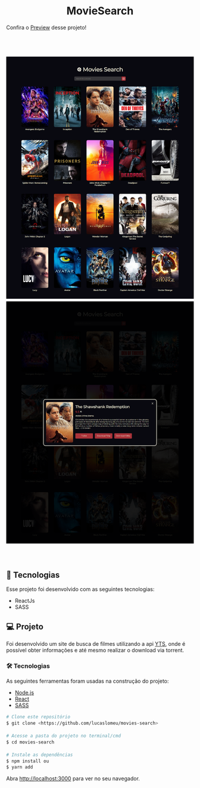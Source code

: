 <h1 align="center"> MovieSearch </h1>

Confira o [Preview](https://movies-search-azure.vercel.app/) desse projeto!

<br>

<h1 align="center">
  <img alt="Dash Login"  src=".github/full.png" />
  <img alt="Dash Modal"  src=".github/modal.png" />
</h1>

<br>

## 🚀 Tecnologias

Esse projeto foi desenvolvido com as seguintes tecnologias:

- ReactJs
- SASS

## 💻 Projeto

Foi desenvolvido um site de busca de filmes utilizando a api [YTS](https://yts.mx/api), onde é possível obter informações e até mesmo realizar o download via torrent.

### 🛠 Tecnologias

As seguintes ferramentas foram usadas na construção do projeto:

- [Node.js](https://nodejs.org/en/)
- [React](https://pt-br.reactjs.org/)
- [SASS](https://sass-lang.com/)

```bash
# Clone este repositório
$ git clone <https://github.com/lucaslomeu/movies-search>

# Acesse a pasta do projeto no terminal/cmd
$ cd movies-search

# Instale as dependências
$ npm install ou
$ yarn add
```

Abra [http://localhost:3000](http://localhost:3000) para ver no seu navegador.
